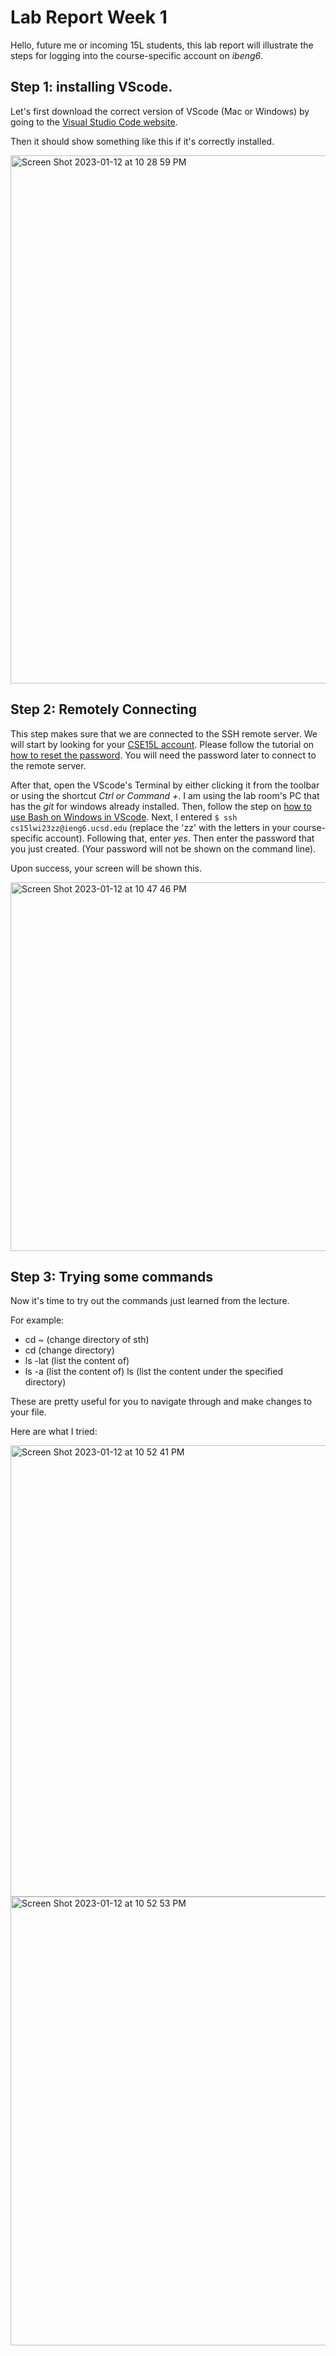 # Lab Report Week 1

Hello, future me or incoming 15L students, this lab report will illustrate the steps for logging into the course-specific account on *ibeng6*.

## Step 1: installing VScode. 
Let's first download the correct version of VScode (Mac or Windows) by going to the [Visual Studio Code website](https://code.visualstudio.com/). 

Then it should show something like this if it's correctly installed.

<img width="845" alt="Screen Shot 2023-01-12 at 10 28 59 PM" src="https://user-images.githubusercontent.com/101618208/212252576-6418d005-101e-4ce7-b94f-c76e37c7bcc2.png">

## Step 2: Remotely Connecting
This step makes sure that we are connected to the SSH remote server. We will start by looking for your [CSE15L account](https://sdacs.ucsd.edu/~icc/index.php). Please follow the tutorial on [how to reset the password](https://docs.google.com/document/d/1hs7CyQeh-MdUfM9uv99i8tqfneos6Y8bDU0uhn1wqho/edit). You will need the password later to connect to the remote server.

After that, open the VScode's Terminal by either clicking it from the toolbar or using the shortcut *Ctrl or Command +*. I am using the lab room's PC that has the *git* for windows already installed. Then, follow the step on [how to use Bash on Windows in VScode](https://stackoverflow.com/questions/42606837/how-do-i-use-bash-on-windows-from-the-visual-studio-code-integrated-terminal/50527994#50527994). 
Next, I entered `$ ssh cs15lwi23zz@ieng6.ucsd.edu` (replace the 'zz' with the letters in your course-specific account). Following that, enter *yes*. Then enter the password that you just created. (Your password will not be shown on the command line).

Upon success, your screen will be shown this.

<img width="590" alt="Screen Shot 2023-01-12 at 10 47 46 PM" src="https://user-images.githubusercontent.com/101618208/212255402-a88ac753-d87a-4688-aae4-988c32ee701d.png">

## Step 3: Trying some commands
Now it's time to try out the commands just learned from the lecture. 

For example:
* cd ~ (change directory of sth)
* cd (change directory)
* ls -lat (list the content of)
* ls -a (list the content of)
ls <directory> (list the content under the specified directory)
  
These are pretty useful for you to navigate through and make changes to your file.
  
Here are what I tried:

<img width="722" alt="Screen Shot 2023-01-12 at 10 52 41 PM" src="https://user-images.githubusercontent.com/101618208/212256132-b538e4b4-2998-4b4d-b214-c36c9ced5707.png">
<img width="718" alt="Screen Shot 2023-01-12 at 10 52 53 PM" src="https://user-images.githubusercontent.com/101618208/212256160-4bbdc8fb-73c4-4b98-b9da-e99134a86a71.png">
